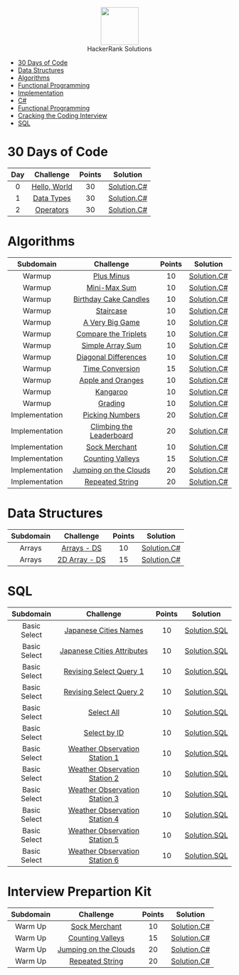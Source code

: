 <p align="center">
    <a href="https://www.hackerrank.com/cawhiteCode">
        <img height=85 src="https://d3keuzeb2crhkn.cloudfront.net/hackerrank/assets/styleguide/logo_wordmark-f5c5eb61ab0a154c3ed9eda24d0b9e31.svg">
    </a>
    <br>HackerRank Solutions
</p>

* [30 Days of Code](#30-days-of-code)
* [Data Structures](#data-structures)
* [Algorithms](#algorithms)
* [Functional Programming](#funictional-programming)
* [Implementation](#implementation)
* [C#](#C^)
* [Functional Programming](#functional-programming)
* [Cracking the Coding Interview](#cracking-the-coding-interview)
* [SQL](https://github.com/cawhitecode/HackerRank/blob/master/#sql)

# 30 Days of Code

| Day |                                                Challenge                                                | Points |                                                                                   Solution                                                                                  |
|:---:|:-------------------------------------------------------------------------------------------------------:|:------:|:---------------------------------------------------------------------------------------------------------------------------------------------------------------------------:|
|  0  | [Hello, World](https://www.hackerrank.com/challenges/30-hello-world)                                    |   30   | [Solution.C#](https://github.com/cawhitecode/HackerRank/blob/master/30-days-of-code/Day%200%20-%20Hello%20World.cs)                                                                                                                                                             |
|  1  | [Data Types](https://www.hackerrank.com/challenges/30-data-types)                                       |   30   | [Solution.C#](https://github.com/cawhitecode/HackerRank/blob/master/30-days-of-code/Day%201%20-%20Data%20Types.cs)                                                                                                                                                             |
|  2  | [Operators](https://www.hackerrank.com/challenges/30-operators)                                         |   30   | [Solution.C#]()                                                                                                                                                             |


# Algorithms

|        Subdomain        |                                                              Challenge                                                              | Points |     Solution     |
|:-----------------------:|:-----------------------------------------------------------------------------------------------------------------------------------:|:------:|:----------------:|
|          Warmup         | [Plus Minus](https://www.hackerrank.com/challenges/plus-minus)                                                                      |   10   | [Solution.C#](https://github.com/cawhitecode/HackerRank/blob/master/algorithms/Plus-Minus.cs)  |
|          Warmup         | [Mini-Max Sum](https://www.hackerrank.com/challenges/mini-max-sum/problem)                                                          |   10   | [Solution.C#](https://github.com/cawhitecode/HackerRank/blob/master/algorithms/Mini-Max-Sum.cs)  |
|          Warmup         | [Birthday Cake Candles](https://www.hackerrank.com/challenges/birthday-cake-candles/problem)                                        |   10   | [Solution.C#](https://github.com/cawhitecode/HackerRank/blob/master/algorithms/Birthday-Cake.cs)  |
|          Warmup         | [Staircase](https://www.hackerrank.com/challenges/staircase/problem)                                                                |   10   | [Solution.C#](https://github.com/cawhitecode/HackerRank/blob/master/algorithms/Staircase.cs)  |
|          Warmup         | [A Very Big Game](https://www.hackerrank.com/challenges/mini-max-sum/problem)                                                       |   10   | [Solution.C#](https://github.com/cawhitecode/HackerRank/blob/master/algorithms/A-Very-Big-Game.cs)  |
|          Warmup         | [Compare the Triplets](https://www.hackerrank.com/challenges/compare-the-triplets/problem)                                          |   10   | [Solution.C#](https://github.com/cawhitecode/HackerRank/blob/master/algorithms/Compare-the-Triplets.cs)  |
|          Warmup         | [Simple Array Sum](https://www.hackerrank.com/challenges/simple-array-sum/problem)                                                  |   10   | [Solution.C#](https://github.com/cawhitecode/HackerRank/blob/master/algorithms/Simple-Array-Sum.cs)  |
|          Warmup         | [Diagonal Differences](https://www.hackerrank.com/challenges/diagonal-difference/problem)                                           |   10   | [Solution.C#](https://github.com/cawhitecode/HackerRank/blob/master/algorithms/Diagonal-Differences.cs)  |
|          Warmup         | [Time Conversion](https://www.hackerrank.com/challenges/time-conversion/problem)                                                    |   15   | [Solution.C#](https://github.com/cawhitecode/HackerRank/blob/master/algorithms/Time-Conversion.cs)  |
|          Warmup         | [Apple and Oranges](https://www.hackerrank.com/challenges/apple-and-orange/problem)                                                 |   10   | [Solution.C#](https://github.com/cawhitecode/HackerRank/blob/master/algorithms/Apple-and-Oranges.cs)  |
|          Warmup         | [Kangaroo](https://www.hackerrank.com/challenges/kangaroo/problem)                                                                  |   10   | [Solution.C#](https://github.com/cawhitecode/HackerRank/blob/master/algorithms/Kangaroo.cs)  |
|          Warmup         | [Grading](https://www.hackerrank.com/challenges/grading/problem)                                                                    |   10   | [Solution.C#](https://github.com/cawhitecode/HackerRank/blob/master/algorithms/Grading.cs)  |
|      Implementation     | [Picking Numbers](https://www.hackerrank.com/challenges/picking-numbers/problem)                                                    |   20   | [Solution.C#](https://github.com/cawhitecode/HackerRank/blob/master/algorithms/Picking-Numbers.cs)  |
|      Implementation     | [Climbing the Leaderboard](https://www.hackerrank.com/challenges/climbing-the-leaderboard/problem)                                  |   20   | [Solution.C#](https://github.com/cawhitecode/HackerRank/blob/master/algorithms/Climbing-the-Leaderboard.cs)  |
|      Implementation     | [Sock Merchant](https://www.hackerrank.com/challenges/sock-merchant/problem)                                                        |   10   | [Solution.C#](https://github.com/cawhitecode/HackerRank/blob/master/algorithms/Sock-Merchant.cs)    |
|      Implementation     | [Counting Valleys](https://www.hackerrank.com/challenges/counting-valleys/problem)                                                  |   15   | [Solution.C#](https://github.com/cawhitecode/HackerRank/blob/master/algorithms/Counting-Valleys.cs) |
|      Implementation     | [Jumping on the Clouds](https://www.hackerrank.com/challenges/jumping-on-the-clouds/problem)                                        |   20   | [Solution.C#](https://github.com/cawhitecode/HackerRank/blob/master/algorithms/Jumping-On-The-Clouds.cs)    |
|      Implementation     | [Repeated String](https://www.hackerrank.com/challenges/repeated-string/problem)                                                    |   20   | [Solution.C#](https://github.com/cawhitecode/HackerRank/blob/master/algorithms/Repeated-String.cs) |




# Data Structures

|    Subdomain            |                                                                        Challenge                                                    | Points |     Solution        |
|:-----------------------:|:-----------------------------------------------------------------------------------------------------------------------------------:|:------:|:-------------------:|
|      Arrays             | [Arrays - DS](https://www.hackerrank.com/challenges/arrays-ds)                                                                      |   10   | [Solution.C#]()     |
|      Arrays             | [2D Array - DS](https://www.hackerrank.com/challenges/2d-array)                                                                     |   15   | [Solution.C#]()     |

# SQL

|    Subdomain            |                                                                        Challenge                                                    | Points |     Solution        |
|:-----------------------:|:-----------------------------------------------------------------------------------------------------------------------------------:|:------:|:-------------------:|
|      Basic Select       | [Japanese Cities Names](https://www.hackerrank.com/challenges/japanese-cities-name/problem)                                         |   10   | [Solution.SQL](https://github.com/cawhitecode/HackerRank/blob/master/sql/Basic-Select/Japanese-Cities-Name.sql)    |
|      Basic Select       | [Japanese Cities Attributes](https://www.hackerrank.com/challenges/japanese-cities-attributes/problem)                              |   10   | [Solution.SQL](https://github.com/cawhitecode/HackerRank/blob/master/sql/Basic-Select/Japense-Cities-Attributs.sql)    |
|      Basic Select       | [Revising Select Query 1](https://www.hackerrank.com/revising-the-select-query-1/problem)                                           |   10   | [Solution.SQL](https://github.com/cawhitecode/HackerRank/blob/master/sql/Basic-Select/Revising-Select-Query1.sql)    |
|      Basic Select       | [Revising Select Query 2](https://www.hackerrank.com/challenges/revising-the-select-query-2/problem)                                |   10   | [Solution.SQL](https://github.com/cawhitecode/HackerRank/blob/master/sql/Basic-Select/Revising-Select-Query2.sql)    |
|      Basic Select       | [Select All](https://www.hackerrank.com/challenges/select-all-sql/problem)                                                          |   10   | [Solution.SQL](https://github.com/cawhitecode/HackerRank/blob/master/sql/Basic-Select/Select-All.sql)    |
|      Basic Select       | [Select by ID](https://www.hackerrank.com/challenges/select-by-id/problem)                                                          |   10   | [Solution.SQL](https://github.com/cawhitecode/HackerRank/blob/master/sql/Basic-Select/Select-by-ID.sql)    |
|      Basic Select       | [Weather Observation Station 1](https://www.hackerrank.com/weather-observation-station-1/problem)                                   |   10   | [Solution.SQL](https://github.com/cawhitecode/HackerRank/blob/master/sql/Basic-Select/Weather-Observation-Station1.sql)    |
|      Basic Select       | [Weather Observation Station 2](https://www.hackerrank.com/weather-observation-station-2/problem)                                   |   10   | [Solution.SQL](https://github.com/cawhitecode/HackerRank/blob/master/sql/Basic-Select/)    |
|      Basic Select       | [Weather Observation Station 3](https://www.hackerrank.com/weather-observation-station-3/problem)                                   |   10   | [Solution.SQL](https://github.com/cawhitecode/HackerRank/blob/master/sql/Basic-Select/Weather-Observation-Station3.sql)    |
|      Basic Select       | [Weather Observation Station 4](https://www.hackerrank.com/weather-observation-station-4/problem)                                   |   10   | [Solution.SQL](https://github.com/cawhitecode/HackerRank/blob/master/sql/Basic-Select/Weather-Observation-Station4.sql)    |
|      Basic Select       | [Weather Observation Station 5](https://www.hackerrank.com/weather-observation-station-5/problem)                                   |   10   | [Solution.SQL](https://github.com/cawhitecode/HackerRank/blob/master/sql/Basic-Select/Weather-Observation-Station5.sql)    |
|      Basic Select       | [Weather Observation Station 6](https://www.hackerrank.com/weather-observation-station-6/problem)                                   |   10   | [Solution.SQL](https://github.com/cawhitecode/HackerRank/blob/master/sql/Basic-Select/Weather-Observation-Station6.sql)    |

# Interview Prepartion Kit

|    Subdomain            |                                                                        Challenge                                                    | Points |     Solution        |
|:-----------------------:|:-----------------------------------------------------------------------------------------------------------------------------------:|:------:|:-------------------:|
|      Warm Up       | [Sock Merchant](https://www.hackerrank.com/challenges/sock-merchant/problem)                                                             |   10   | [Solution.C#](https://github.com/cawhitecode/HackerRank/blob/master/interview-preparation-kit/Sock-Merchant.cs)    |
|      Warm Up       | [Counting Valleys](https://www.hackerrank.com/challenges/counting-valleys/problem)                                                       |   15   | [Solution.C#](https://github.com/cawhitecode/HackerRank/blob/master/interview-preparation-kit/Counting-Valleys.cs) |
|      Warm Up       | [Jumping on the Clouds](https://www.hackerrank.com/challenges/jumping-on-the-clouds/problem)                                             |   20   | [Solution.C#](https://github.com/cawhitecode/HackerRank/blob/master/interview-preparation-kit/Jumping-On-The-Clouds.cs)    |
|      Warm Up       | [Repeated String](https://www.hackerrank.com/challenges/repeated-string/problem)                                                         |   20   | [Solution.C#](https://github.com/cawhitecode/HackerRank/blob/master/interview-preparation-kit/Repeated-String.cs) |
